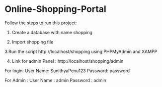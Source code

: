 # Online-Shopping-Portal
Follow the steps to run this project:

1. Create a database with name shopping

2. Import shopping file

3.Run the script http://localhost/shopping using PHPMyAdmin and XAMPP

4. Link for admin Panel : http://localhost/shopping/admin

For login:
User Name: SunithyaPenu123
Password: password

For Admin :
User Name : admin
Password :  admin
